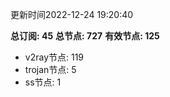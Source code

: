 更新时间2022-12-24 19:20:40

**总订阅: 45**
**总节点: 727**
**有效节点: 125**
- v2ray节点: 119
- trojan节点: 5
- ss节点: 1
